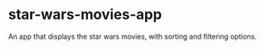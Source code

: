 # star-wars-movies-app
An app that displays the star wars movies, with sorting and filtering options.
